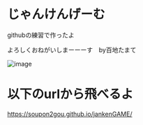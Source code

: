 # じゃんけんげーむ
githubの練習で作ったよ

よろしくおねがいしまーーーす　by百地たまて

![image](https://github.com/Soupon2gou/jankenGAME/assets/87348740/117a8cd4-ccb6-42cc-8db4-df7da8f60ea2)

# 以下のurlから飛べるよ
https://soupon2gou.github.io/jankenGAME/

